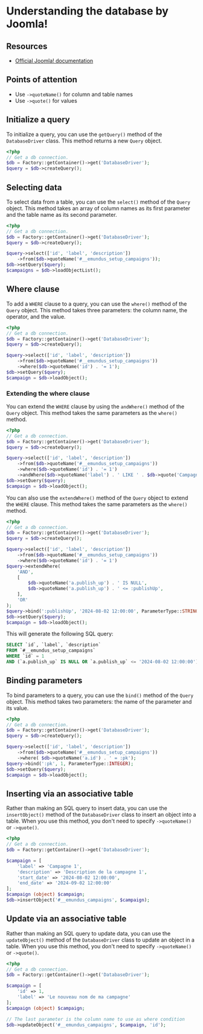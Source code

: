 # Understanding the database by Joomla!
## Resources
- [Official Joomla! documentation](https://manual.joomla.org/docs/next/general-concepts/database/)

## Points of attention
- Use `->quoteName()` for column and table names
- Use `->quote()` for values

## Initialize a query
To initialize a query, you can use the `getQuery()` method of the `DatabaseDriver` class. This method returns a new `Query` object.
```php
<?php
// Get a db connection.
$db = Factory::getContainer()->get('DatabaseDriver');
$query = $db->createQuery();
```

## Selecting data
To select data from a table, you can use the `select()` method of the `Query` object. This method takes an array of column names as its first parameter and the table name as its second parameter.
```php
<?php
// Get a db connection.
$db = Factory::getContainer()->get('DatabaseDriver');
$query = $db->createQuery();

$query->select(['id', 'label', 'description'])
    ->from($db->quoteName('#__emundus_setup_campaigns'));
$db->setQuery($query);
$campaigns = $db->loadObjectList();
```

## Where clause
To add a `WHERE` clause to a query, you can use the `where()` method of the `Query` object. This method takes three parameters: the column name, the operator, and the value.
```php
<?php
// Get a db connection.
$db = Factory::getContainer()->get('DatabaseDriver');
$query = $db->createQuery();

$query->select(['id', 'label', 'description'])
    ->from($db->quoteName('#__emundus_setup_campaigns'))
    ->where($db->quoteName('id') . '= 1');
$db->setQuery($query);
$campaign = $db->loadObject();
```

### Extending the where clause
You can extend the `WHERE` clause by using the `andWhere()` method of the `Query` object. This method takes the same parameters as the `where()` method.
```php
<?php
// Get a db connection.
$db = Factory::getContainer()->get('DatabaseDriver');
$query = $db->createQuery();

$query->select(['id', 'label', 'description'])
    ->from($db->quoteName('#__emundus_setup_campaigns'))
    ->where($db->quoteName('id') . '= 1')
    ->andWhere($db->quoteName('label') . ' LIKE ' . $db->quote('Campagne 1'));
$db->setQuery($query);
$campaign = $db->loadObject();
```

You can also use the `extendWhere()` method of the `Query` object to extend the `WHERE` clause. This method takes the same parameters as the `where()` method.
```php
<?php
// Get a db connection.
$db = Factory::getContainer()->get('DatabaseDriver');
$query = $db->createQuery();

$query->select(['id', 'label', 'description'])
    ->from($db->quoteName('#__emundus_setup_campaigns'))
    ->where($db->quoteName('id') . '= 1')
$query->extendWhere(
    'AND',
    [
        $db->quoteName('a.publish_up') . ' IS NULL',
        $db->quoteName('a.publish_up') . ' <= :publishUp',
    ],
    'OR'
);
$query->bind(':publishUp', '2024-08-02 12:00:00', ParameterType::STRING);
$db->setQuery($query);
$campaign = $db->loadObject();
```    

This will generate the following SQL query:
```sql
SELECT `id`, `label`, `description`
FROM `#__emundus_setup_campaigns`
WHERE `id` = 1
AND (`a.publish_up` IS NULL OR `a.publish_up` <= '2024-08-02 12:00:00')
```

## Binding parameters
To bind parameters to a query, you can use the `bind()` method of the `Query` object. This method takes two parameters: the name of the parameter and its value.
```php
<?php
// Get a db connection.
$db = Factory::getContainer()->get('DatabaseDriver');
$query = $db->createQuery();

$query->select(['id', 'label', 'description'])
    ->from($db->quoteName('#__emundus_setup_campaigns'))
    ->where( $db->quoteName('a.id') . ' = :pk');
$query->bind(':pk', 1, ParameterType::INTEGER);
$db->setQuery($query);
$campaign = $db->loadObject();
```

## Inserting via an associative table
Rather than making an SQL query to insert data, you can use the `insertObject()` method of the `DatabaseDriver` class to insert an object into a table. When you use this method, you don't need to specify `->quoteName()` or `->quote()`.
```php
<?php
// Get a db connection.
$db = Factory::getContainer()->get('DatabaseDriver');

$campaign = [
    'label' => 'Campagne 1',
    'description' => 'Description de la campagne 1',
    'start_date' => '2024-08-02 12:00:00',
    'end_date' => '2024-09-02 12:00:00'
];
$campaign (object) $campaign;
$db->insertObject('#__emundus_campaigns', $campaign);
```

## Update via an associative table
Rather than making an SQL query to update data, you can use the `updateObject()` method of the `DatabaseDriver` class to update an object in a table. When you use this method, you don't need to specify `->quoteName()` or `->quote()`.
```php
<?php
// Get a db connection.
$db = Factory::getContainer()->get('DatabaseDriver');

$campaign = [
    'id' => 1,
    'label' => 'Le nouveau nom de ma campagne'
];
$campaign (object) $campaign;

// The last parameter is the column name to use as where condition
$db->updateObject('#__emundus_campaigns', $campaign, 'id');
```
